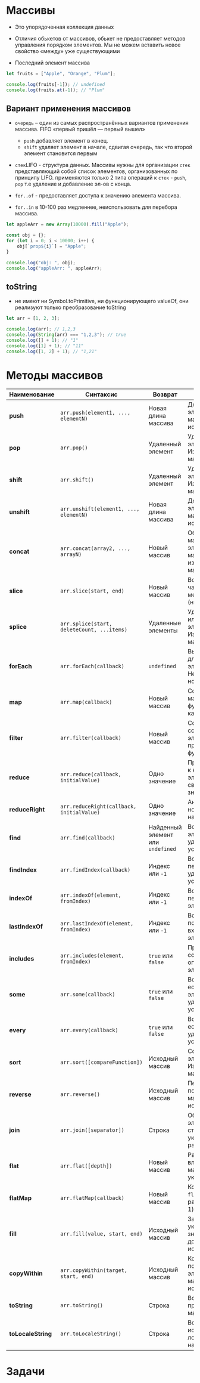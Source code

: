 # Массивы

-   Это упорядоченная коллекция данных
-   Отличия обькетов от массивов, обькет не предоставляет методов управления порядком элементов. Мы не можем вставить новое свойство «между» уже существующими

-   Последний элемент массива

```js
let fruits = ["Apple", "Orange", "Plum"];

console.log(fruits[-1]); // undefined
console.log(fruits.at(-1)); // "Plum"
```

## Вариант применения массивов

-   `очередь` – один из самых распространённых вариантов применения массива. FIFO «первый пришёл — первый вышел»

    -   `push` добавляет элемент в конец.
    -   `shift` удаляет элемент в начале, сдвигая очередь, так что второй элемент становится первым

-   `стек`LIFO - cтруктура данных. Массивы нужны для организации `стек` представляющий собой список элементов, организованных по принципу LIFO. применяются только 2 типа операций к `стек` - `push`, `pop` т.е удаление и добавление эл-ов с конца.

-   `for..of` - предоставляет доступа к значению элемента массива.

-   `for..in` в 10-100 раз медленнее, неиспользовать для перебора массива.

```js
let appleArr = new Array(10000).fill("Apple");

const obj = {};
for (let i = 0; i < 10000; i++) {
    obj[`prop${i}`] = "Apple";
}

console.log("obj: ", obj);
console.log("appleArr: ", appleArr);
```

## toString

- не имеют ни Symbol.toPrimitive, ни функционирующего valueOf, они реализуют только преобразование toString

```js
let arr = [1, 2, 3];

console.log(arr); // 1,2,3
console.log(String(arr) === "1,2,3"); // true
console.log([] + 1); // "1"
console.log([1] + 1); // "11"
console.log([1, 2] + 1); // "1,21"
```
# Методы массивов

| **Наименование**       | **Синтаксис**                          | **Возврат**                      | **Особенности**                                                                                       |
|-------------------------|----------------------------------------|-----------------------------------|-------------------------------------------------------------------------------------------------------|
| **push**               | `arr.push(element1, ..., elementN)`   | Новая длина массива              | Добавляет элементы в конец массива. Изменяет исходный массив.                                        |
| **pop**                | `arr.pop()`                          | Удаленный элемент                | Удаляет последний элемент массива. Изменяет исходный массив.                                         |
| **shift**              | `arr.shift()`                        | Удаленный элемент                | Удаляет первый элемент массива. Изменяет исходный массив.                                            |
| **unshift**            | `arr.unshift(element1, ..., elementN)` | Новая длина массива              | Добавляет элементы в начало массива. Изменяет исходный массив.                                       |
| **concat**             | `arr.concat(array2, ..., arrayN)`     | Новый массив                     | Объединяет массивы или элементы в один массив. Не изменяет исходный массив.                          |
| **slice**              | `arr.slice(start, end)`              | Новый массив                     | Возвращает копию части массива между `start` и `end` (не включая `end`).                             |
| **splice**             | `arr.splice(start, deleteCount, ...items)` | Удаленные элементы               | Удаляет, заменяет или добавляет элементы в массив. Изменяет исходный массив.                         |
| **forEach**            | `arr.forEach(callback)`              | `undefined`                      | Выполняет функцию для каждого элемента массива. Не возвращает нового массива.                        |
| **map**                | `arr.map(callback)`                  | Новый массив                     | Создает новый массив, вызывая функцию для каждого элемента.                                          |
| **filter**             | `arr.filter(callback)`               | Новый массив                     | Создает массив, содержащий элементы, которые прошли проверку функции.                                |
| **reduce**             | `arr.reduce(callback, initialValue)` | Одно значение                    | Применяет функцию к каждому элементу массива, сводя его к одному значению.                          |
| **reduceRight**        | `arr.reduceRight(callback, initialValue)` | Одно значение                | Аналогичен `reduce`, но идет справа налево.                                                          |
| **find**               | `arr.find(callback)`                 | Найденный элемент или `undefined` | Возвращает первый элемент, удовлетворяющий условию в функции.                                        |
| **findIndex**          | `arr.findIndex(callback)`            | Индекс или `-1`                  | Возвращает индекс первого элемента, удовлетворяющего условию.                                        |
| **indexOf**            | `arr.indexOf(element, fromIndex)`    | Индекс или `-1`                  | Возвращает индекс первого вхождения элемента.                                                        |
| **lastIndexOf**        | `arr.lastIndexOf(element, fromIndex)` | Индекс или `-1`                  | Возвращает индекс последнего вхождения элемента.                                                     |
| **includes**           | `arr.includes(element, fromIndex)`   | `true` или `false`               | Проверяет, содержит ли массив определенный элемент.                                                  |
| **some**               | `arr.some(callback)`                 | `true` или `false`               | Возвращает `true`, если хотя бы один элемент удовлетворяет условию.                                  |
| **every**              | `arr.every(callback)`                | `true` или `false`               | Возвращает `true`, если все элементы удовлетворяют условию.                                          |
| **sort**               | `arr.sort([compareFunction])`        | Исходный массив                  | Сортирует элементы массива. Изменяет исходный массив.                                                |
| **reverse**            | `arr.reverse()`                      | Исходный массив                  | Переворачивает порядок элементов массива. Изменяет исходный массив.                                  |
| **join**               | `arr.join([separator])`              | Строка                           | Объединяет элементы массива в строку, используя указанный разделитель.                               |
| **flat**               | `arr.flat([depth])`                  | Новый массив                     | Разворачивает вложенные массивы до указанной глубины.                                                |
| **flatMap**            | `arr.flatMap(callback)`              | Новый массив                     | Комбинирует `map` и `flat` (глубина разворачивания — 1).                                             |
| **fill**               | `arr.fill(value, start, end)`        | Исходный массив                  | Заполняет массив указанным значением от `start` до `end`. Изменяет исходный массив.                  |
| **copyWithin**         | `arr.copyWithin(target, start, end)` | Исходный массив                  | Копирует последовательность элементов внутри массива. Изменяет исходный массив.                      |
| **toString**           | `arr.toString()`                     | Строка                           | Возвращает строку, представляющую массив.                                                           |
| **toLocaleString**     | `arr.toLocaleString()`               | Строка                           | Возвращает строку, используя локальные настройки.                                                    |


# Задачи


